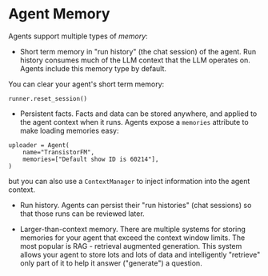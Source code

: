 # Agent Memory

Agents support multiple types of _memory_:

- Short term memory in "run history" (the chat session) of the agent. Run history consumes
much of the LLM context that the LLM operates on. Agents include this memory type by default.

You can clear your agent's short term memory:

`runner.reset_session()`

- Persistent facts. Facts and data can be stored anywhere, and applied to the agent context
when it runs. Agents expose a `memories` attribute to make loading memories easy:

```
uploader = Agent(
    name="TransistorFM",
    memories=["Default show ID is 60214"],
)
```
but you can also use a `ContextManager` to inject information into the agent context.

- Run history. Agents can persist their "run histories" (chat sessions) so that those
runs can be reviewed later.

- Larger-than-context memory. There are multiple systems for storing memories for your agent
that exceed the context window limits. The most popular is RAG - retrieval augmented generation.
This system allows your agent to store lots and lots of data and intelligently "retrieve" only
part of it to help it answer ("generate") a question.

